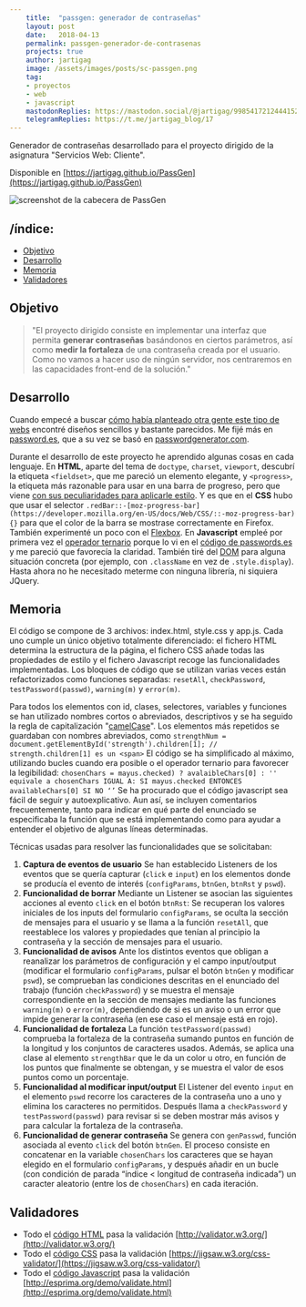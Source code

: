```yaml
---
    title:  "passgen: generador de contraseñas"
    layout: post
    date:   2018-04-13
    permalink: passgen-generador-de-contrasenas
    projects: true
    author: jartigag
    image: /assets/images/posts/sc-passgen.png
    tag:
    - proyectos
    - web
    - javascript
    mastodonReplies: https://mastodon.social/@jartigag/99854172124441523
    telegramReplies: https://t.me/jartigag_blog/17
---
```


Generador de contraseñas desarrollado para el proyecto dirigido de la asignatura "Servicios Web: Cliente".

Disponible en [https://jartigag.github.io/PassGen](https://jartigag.github.io/PassGen)  

![screenshot de la cabecera de PassGen]({{site.baseurl}}/assets/images/posts/sc-passgen.png)

## /índice:
- [Objetivo](#objetivo)
- [Desarrollo](#desarrollo)
- [Memoria](#memoria)
- [Validadores](#validadores)

## Objetivo

> "El proyecto dirigido consiste en implementar una interfaz que permita **generar contraseñas** basándonos en ciertos parámetros, así como **medir
> la fortaleza** de una contraseña creada por el usuario. Como no vamos a hacer uso de ningún servidor, nos centraremos en las capacidades front-end
> de la solución."

## Desarrollo

Cuando empecé a buscar [cómo había planteado otra gente este tipo de webs](https://duckduckgo.com/?q=password+generator&ia=answer) encontré diseños
sencillos y bastante parecidos. Me fijé más en [password.es](https://password.es/), que a su vez se basó en
[passwordgenerator.com](http://www.freepasswordgenerator.com/).

Durante el desarrollo de este proyecto he aprendido algunas cosas en cada lenguaje.  En **HTML**, aparte del tema de `doctype`, `charset`,
`viewport`, descubrí la etiqueta `<fieldset>`, que me pareció un elemento elegante, y `<progress>`, la etiqueta más razonable para usar en una barra
de progreso, pero que viene [con sus peculiaridades para aplicarle estilo](https://css-tricks.com/html5-progress-element/).  Y es que en el **CSS**
hubo que usar el selector `.redBar::-[moz-progress-bar](https://developer.mozilla.org/en-US/docs/Web/CSS/::-moz-progress-bar){}` para que el color de
la barra se mostrase correctamente en Firefox. También experimenté un poco con el [Flexbox](https://www.w3schools.com/csS/css3_flexbox.asp).  En
**Javascript** empleé por primera vez el [operador ternario](https://es.wikipedia.org/wiki/Operador_ternario) porque lo vi en el [código de
passwords.es](https://password.es/en/js/script.js) y me pareció que favorecía la claridad. También tiré del
[DOM](https://www.w3schools.com/js/js_htmldom.asp) para alguna situación concreta (por ejemplo, con `.className` en vez de `.style.display`). Hasta
ahora no he necesitado meterme con ninguna librería, ni siquiera JQuery.

## Memoria

El código se compone de 3 archivos: index.html, style.css y app.js. Cada uno cumple un único objetivo totalmente diferenciado: el fichero HTML
determina la estructura de la página, el fichero CSS añade todas las propiedades de estilo y el fichero Javascript recoge las funcionalidades
implementadas.  Los bloques de código que se utilizan varias veces están refactorizados como funciones separadas: `resetAll`, `checkPassword`,
`testPassword(passwd)`, `warning(m)` y `error(m)`.

Para todos los elementos con id, clases, selectores, variables y funciones se han utilizado nombres cortos o abreviados, descriptivos y se ha seguido
la regla de capitalización "[camelCase](https://es.wikipedia.org/wiki/CamelCase)". Los elementos más repetidos se guardaban con nombres abreviados,
como  ``` strengthNum = document.getElementById('strength').children[1]; // strength.children[1] es un <span> ``` El código se ha simplificado al
máximo, utilizando bucles cuando era posible o el operador ternario para favorecer la legibilidad:  ``` chosenChars = mayus.checked) ?
avalaibleChars[0] : '' equivale a chosenChars IGUAL A: SI mayus.checked ENTONCES availableChars[0] SI NO ‘’ ``` Se ha procurado que el código
javascript sea fácil de seguir y autoexplicativo. Aun así, se incluyen comentarios frecuentemente, tanto para indicar en qué parte del enunciado se
especificaba la función que se está implementando como para ayudar a entender el objetivo de algunas líneas determinadas.

Técnicas usadas para resolver las funcionalidades que se solicitaban:
1. **Captura de eventos de usuario** Se han establecido Listeners de los eventos que se quería capturar (`click` e `input`) en los elementos donde se
producía el evento de interés (`configParams`, `btnGen`, `btnRst` y `pswd`).
2. **Funcionalidad de borrar** Mediante un Listener se asocian las siguientes acciones al evento `click` en el botón `btnRst`:  Se recuperan los
valores iniciales de los inputs del formulario `configParams`, se oculta la sección de mensajes para el usuario y se llama a la función `resetAll`,
que reestablece los valores y propiedades que tenían al principio la contraseña y la sección de mensajes para el usuario.
3. **Funcionalidad de avisos** Ante los distintos eventos que obligan a reanalizar los parámetros de configuración y el campo input/output (modificar
el formulario `configParams`, pulsar el botón `btnGen` y modificar `pswd`), se comprueban las condiciones descritas en el enunciado del trabajo
(función `checkPassword`) y se muestra el mensaje correspondiente en la sección de mensajes mediante las funciones `warning(m)` o `error(m)`,
dependiendo de si es un aviso o un error que impide generar la contraseña (en ese caso el mensaje está en rojo).
4. **Funcionalidad de fortaleza** La función `testPassword(passwd)` comprueba la fortaleza de la contraseña sumando puntos en función de la longitud
y los conjuntos de caracteres usados. Además, se aplica una clase al elemento `strengthBar` que le da un color u otro, en función de los puntos que
finalmente se obtengan, y se muestra el valor de esos puntos como un porcentaje.
5. **Funcionalidad al modificar input/output** El Listener del evento `input` en el elemento `pswd` recorre los caracteres de la contraseña uno a uno
y elimina los caracteres no permitidos. Después llama a `checkPassword` y `testPassword(passwd)` para revisar si se deben mostrar más avisos y para
calcular la fortaleza de la contraseña.
6. **Funcionalidad de generar contraseña** Se genera con `genPasswd`, función asociada al evento `click` del botón `btnGen`. El proceso consiste en
concatenar en la variable `chosenChars` los caracteres que se hayan elegido en el formulario `configParams`, y después añadir en un bucle (con
condición de parada “índice < longitud de contraseña indicada”) un caracter aleatorio (entre los de `chosenChars`) en cada iteración.

## Validadores

- Todo el [código HTML](https://github.com/jartigag/PassGen/blob/master/index.html) pasa la validación
  [http://validator.w3.org/](http://validator.w3.org/)
- Todo el [código CSS](https://github.com/jartigag/PassGen/blob/master/assets/style.css) pasa la validación
  [https://jigsaw.w3.org/css-validator/](https://jigsaw.w3.org/css-validator/)
- Todo el [código Javascript](https://github.com/jartigag/PassGen/blob/master/assets/app.js) pasa la validación
  [http://esprima.org/demo/validate.html](http://esprima.org/demo/validate.html)
